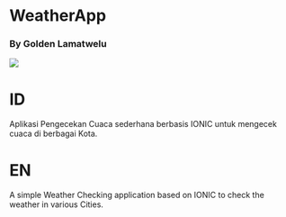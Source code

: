 # WeatherApp
### By Golden Lamatwelu
![](src/assets/App.gif)
# ID
Aplikasi Pengecekan Cuaca sederhana berbasis IONIC untuk mengecek cuaca di berbagai Kota.
# EN
A simple Weather Checking application based on IONIC to check the weather in various Cities.
